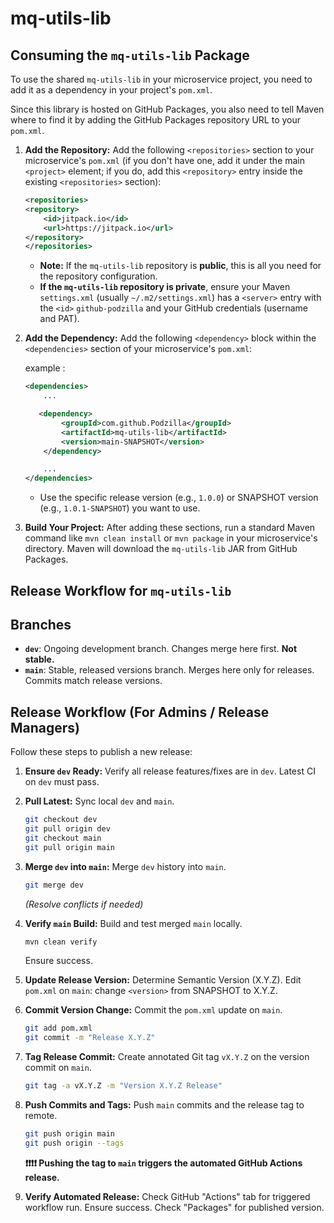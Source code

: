 # mq-utils-lib

## Consuming the `mq-utils-lib` Package

To use the shared `mq-utils-lib` in your microservice project, you need to add it as a dependency in your project's `pom.xml`.

Since this library is hosted on GitHub Packages, you also need to tell Maven where to find it by adding the GitHub Packages repository URL to your `pom.xml`.

1.  **Add the Repository:**
    Add the following `<repositories>` section to your microservice's `pom.xml` (if you don't have one, add it under the main `<project>` element; if you do, add this `<repository>` entry inside the existing `<repositories>` section):

    ```xml
    <repositories>
    <repository>
        <id>jitpack.io</id>
        <url>https://jitpack.io</url>
    </repository>
    </repositories>

    ```
    * **Note:** If the `mq-utils-lib` repository is **public**, this is all you need for the repository configuration.
    * **If the `mq-utils-lib` repository is private**, ensure your Maven `settings.xml` (usually `~/.m2/settings.xml`) has a `<server>` entry with the `<id>` `github-podzilla` and your GitHub credentials (username and PAT).

2.  **Add the Dependency:**
    Add the following `<dependency>` block within the `<dependencies>` section of your microservice's `pom.xml`:
   

    example :
    ```xml
    <dependencies>
        ...

       <dependency>
			<groupId>com.github.Podzilla</groupId>
			<artifactId>mq-utils-lib</artifactId>
			<version>main-SNAPSHOT</version>
		</dependency>

        ...
    </dependencies>
    ```
    * Use the specific release version (e.g., `1.0.0`) or SNAPSHOT version (e.g., `1.0.1-SNAPSHOT`) you want to use.

3.  **Build Your Project:**
    After adding these sections, run a standard Maven command like `mvn clean install` or `mvn package` in your microservice's directory. Maven will download the `mq-utils-lib` JAR from GitHub Packages.


## Release Workflow for `mq-utils-lib`


## Branches

* **`dev`**: Ongoing development branch. Changes merge here first. **Not stable.**
* **`main`**: Stable, released versions branch. Merges here only for releases. Commits match release versions.

## Release Workflow (For Admins / Release Managers)

Follow these steps to publish a new release:

1.  **Ensure `dev` Ready:** Verify all release features/fixes are in `dev`. Latest CI on `dev` must pass.

2.  **Pull Latest:** Sync local `dev` and `main`.
    ```bash
    git checkout dev
    git pull origin dev
    git checkout main
    git pull origin main
    ```

3.  **Merge `dev` into `main`:** Merge `dev` history into `main`.
    ```bash
    git merge dev
    ```
    *(Resolve conflicts if needed)*

4.  **Verify `main` Build:** Build and test merged `main` locally.
    ```bash
    mvn clean verify
    ```
    Ensure success.

5.  **Update Release Version:** Determine Semantic Version (X.Y.Z). Edit `pom.xml` on `main`: change `<version>` from SNAPSHOT to X.Y.Z.

6.  **Commit Version Change:** Commit the `pom.xml` update on `main`.
    ```bash
    git add pom.xml
    git commit -m "Release X.Y.Z"
    ```

7.  **Tag Release Commit:** Create annotated Git tag `vX.Y.Z` on the version commit on `main`.
    ```bash
    git tag -a vX.Y.Z -m "Version X.Y.Z Release"
    ```

8.  **Push Commits and Tags:** Push `main` commits and the release tag to remote.
    ```bash
    git push origin main
    git push origin --tags
    ```
    **❗❗❗❗ Pushing the tag to `main` triggers the automated GitHub Actions release.**

9.  **Verify Automated Release:** Check GitHub "Actions" tab for triggered workflow run. Ensure success. Check "Packages" for published version.

